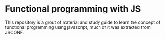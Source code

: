 # Functional programming with JS
This repository is a grout of material and study guide to learn the concept of functional programming using javascript, much of it was extracted from JSCONF.
